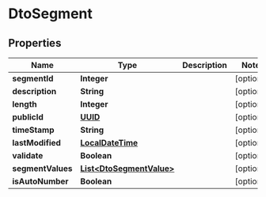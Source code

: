 
# DtoSegment

## Properties
Name | Type | Description | Notes
------------ | ------------- | ------------- | -------------
**segmentId** | **Integer** |  |  [optional]
**description** | **String** |  |  [optional]
**length** | **Integer** |  |  [optional]
**publicId** | [**UUID**](UUID.md) |  |  [optional]
**timeStamp** | **String** |  |  [optional]
**lastModified** | [**LocalDateTime**](LocalDateTime.md) |  |  [optional]
**validate** | **Boolean** |  |  [optional]
**segmentValues** | [**List&lt;DtoSegmentValue&gt;**](DtoSegmentValue.md) |  |  [optional]
**isAutoNumber** | **Boolean** |  |  [optional]



